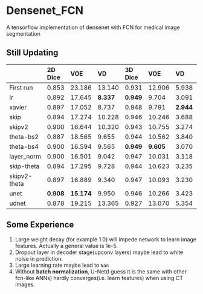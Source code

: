 # Densenet_FCN
A tensorflow implementation of densenet with FCN for medical image segmentation

## Still Updating
|           | 2D Dice   | VOE       | VD        | 3D Dice   | VOE       | VD        | ASD       | RMSD      | MSD      |
|:----------|:----------|:----------|:----------|:----------|:----------|:----------|:----------|:----------|:---------|
|First run  |0.853      |23.186     |13.140     |0.931      |12.906     |5.938      |2.987      |7.085      |65.420    |
|lr         |0.892      |17.645     |**8.337** |**0.949**  |9.704      |3.091      |**2.152**  |6.100       |72.357    |
|xavier     |0.897      |17.052     |8.737      |0.948      |9.791      |**2.944** |2.442       |7.345      |76.233    |
|skip       |0.894      |17.274     |10.228     |0.946      |10.246     |3.688      |2.979      |8.186      |88,438    |
|skipv2     |0.900      |16.644     |10.320     |0.943      |10.755     |3.274      |3.190      |8.294      |77.424    |
|theta-bs2  |0.887      |18.565     |9.655      |0.944      |10.562     |3.840      |2.213      |**5.498**  |**65.194**|
|theta-bs4  |0.900      |16.594     |9.565      |**0.949**  |**9.605** |3.070       |2.427      |7.196      |80.521     |
|layer_norm |0.900      |16.501     |9.042      |0.947      |10.031     |3.118      |2.547      |7.368      |78.285     |
|skip-theta |0.894      |17.295     |9.728      |0.944      |10.623     |3.235      |3.130      |8.241      |69.645     |
|skipv2-theta|0.897     |16.889     |9.340      |0.947      |10.093     |3.230      |2.625      |7.492      |77.897     |
|unet       |**0.908**  |**15.174**|9.950      |0.946      |10.266     |3.423      |2.636       |7.830      |85.754    |
|udnet      |0.878      |19.215     |13.365     |0.927      |13.070     |5.354      |3.906       |9.389     |73.603    |

## Some Experience
1. Large weight decay (for example 1.0) will impede network to learn image features. Actually a general value is 1e-5.
2. Dropout layer in decoder stage(upconv layers) maybe lead to white noise in prediction.
3. Large learning rate maybe lead to `Nan`
4. Without **batch normalization**, U-Net(I guess it is the same with other fcn-like ANNs) hardly converges(i.e. learn features) when using CT images.